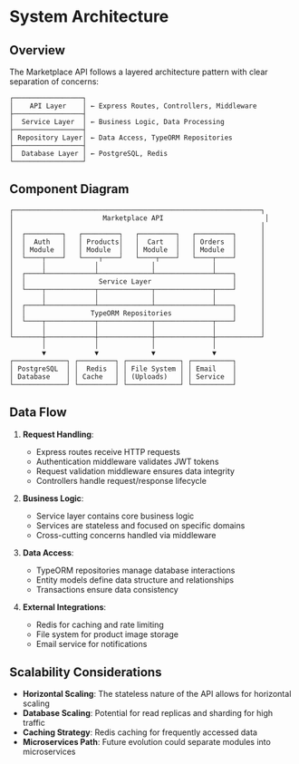 # System Architecture

## Overview

The Marketplace API follows a layered architecture pattern with clear separation of concerns:

```
┌─────────────────┐
│    API Layer    │ ← Express Routes, Controllers, Middleware
├─────────────────┤
│  Service Layer  │ ← Business Logic, Data Processing
├─────────────────┤
│ Repository Layer│ ← Data Access, TypeORM Repositories
├─────────────────┤
│  Database Layer │ ← PostgreSQL, Redis
└─────────────────┘
```

## Component Diagram

```
┌─────────────────────────────────────────────────────────────┐
│                      Marketplace API                         │
│                                                             │
│  ┌─────────┐   ┌─────────┐   ┌─────────┐   ┌─────────┐      │
│  │  Auth   │   │ Products│   │  Cart   │   │ Orders  │      │
│  │ Module  │   │ Module  │   │ Module  │   │ Module  │      │
│  └────┬────┘   └────┬────┘   └────┬────┘   └────┬────┘      │
│       │            │             │              │           │
│  ┌────┴────────────┴─────────────┴──────────────┴────┐      │
│  │                  Service Layer                    │      │
│  └────┬────────────┬─────────────┬──────────────┬────┘      │
│       │            │             │              │           │
│  ┌────┴────────────┴─────────────┴──────────────┴────┐      │
│  │                TypeORM Repositories               │      │
│  └────┬────────────┬─────────────┬──────────────┬────┘      │
│       │            │             │              │           │
└───────┼────────────┼─────────────┼──────────────┼───────────┘
        │            │             │              │
        ▼            ▼             ▼              ▼
┌─────────────┐ ┌─────────┐ ┌─────────────┐ ┌──────────┐
│ PostgreSQL  │ │  Redis  │ │ File System │ │ Email    │
│ Database    │ │ Cache   │ │ (Uploads)   │ │ Service  │
└─────────────┘ └─────────┘ └─────────────┘ └──────────┘
```

## Data Flow

1. **Request Handling**:
   - Express routes receive HTTP requests
   - Authentication middleware validates JWT tokens
   - Request validation middleware ensures data integrity
   - Controllers handle request/response lifecycle

2. **Business Logic**:
   - Service layer contains core business logic
   - Services are stateless and focused on specific domains
   - Cross-cutting concerns handled via middleware

3. **Data Access**:
   - TypeORM repositories manage database interactions
   - Entity models define data structure and relationships
   - Transactions ensure data consistency

4. **External Integrations**:
   - Redis for caching and rate limiting
   - File system for product image storage
   - Email service for notifications

## Scalability Considerations

- **Horizontal Scaling**: The stateless nature of the API allows for horizontal scaling
- **Database Scaling**: Potential for read replicas and sharding for high traffic
- **Caching Strategy**: Redis caching for frequently accessed data
- **Microservices Path**: Future evolution could separate modules into microservices